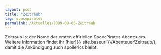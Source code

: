 ```yaml
---
layout: post
title: "Zeitraub"
tag: spacepirates
permalink: /Aktuelles/2009-09-05-Zeitraub
---
```



Zeitraub ist der Name des ersten offiziellen SpacePirates Abenteuers. Weitere Information findet ihr [hier]({{ site.baseurl }}/Abenteuer/Zeitraub/), damit die Ankündigung auch spoilerlos bleibt.

